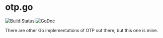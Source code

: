 # otp.go

[![Build Status](https://travis-ci.org/tristanwietsma/otp.go.svg)](https://travis-ci.org/tristanwietsma/otp.go) [![GoDoc](https://godoc.org/github.com/tristanwietsma/otp.go?status.svg)](https://godoc.org/github.com/tristanwietsma/otp.go)

There are other Go implementations of OTP out there, but this one is mine.

